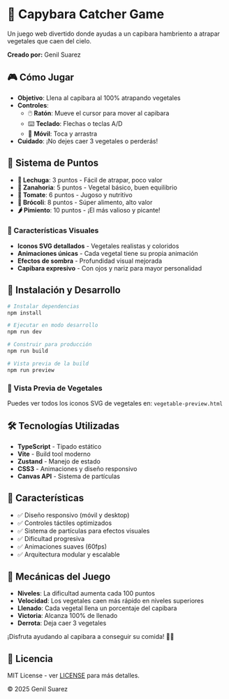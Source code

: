 # 🦫 Capybara Catcher Game

Un juego web divertido donde ayudas a un capibara hambriento a atrapar vegetales que caen del cielo.

**Creado por:** Genil Suarez

## 🎮 Cómo Jugar

- **Objetivo**: Llena al capibara al 100% atrapando vegetales
- **Controles**:
  - 🖱️ **Ratón**: Mueve el cursor para mover al capibara
  - ⌨️ **Teclado**: Flechas o teclas A/D
  - 📱 **Móvil**: Toca y arrastra
- **Cuidado**: ¡No dejes caer 3 vegetales o perderás!

## 🥕 Sistema de Puntos

- **🥬 Lechuga**: 3 puntos - Fácil de atrapar, poco valor
- **🥕 Zanahoria**: 5 puntos - Vegetal básico, buen equilibrio
- **🍅 Tomate**: 6 puntos - Jugoso y nutritivo
- **🥦 Brócoli**: 8 puntos - Súper alimento, alto valor
- **🌶️ Pimiento**: 10 puntos - ¡El más valioso y picante!

### 🎨 Características Visuales

- **Iconos SVG detallados** - Vegetales realistas y coloridos
- **Animaciones únicas** - Cada vegetal tiene su propia animación
- **Efectos de sombra** - Profundidad visual mejorada
- **Capibara expresivo** - Con ojos y nariz para mayor personalidad

## 🚀 Instalación y Desarrollo

```bash
# Instalar dependencias
npm install

# Ejecutar en modo desarrollo
npm run dev

# Construir para producción
npm run build

# Vista previa de la build
npm run preview
```

### 🎨 Vista Previa de Vegetales

Puedes ver todos los iconos SVG de vegetales en: `vegetable-preview.html`

## 🛠️ Tecnologías Utilizadas

- **TypeScript** - Tipado estático
- **Vite** - Build tool moderno
- **Zustand** - Manejo de estado
- **CSS3** - Animaciones y diseño responsivo
- **Canvas API** - Sistema de partículas

## 📱 Características

- ✅ Diseño responsivo (móvil y desktop)
- ✅ Controles táctiles optimizados
- ✅ Sistema de partículas para efectos visuales
- ✅ Dificultad progresiva
- ✅ Animaciones suaves (60fps)
- ✅ Arquitectura modular y escalable

## 🎯 Mecánicas del Juego

- **Niveles**: La dificultad aumenta cada 100 puntos
- **Velocidad**: Los vegetales caen más rápido en niveles superiores
- **Llenado**: Cada vegetal llena un porcentaje del capibara
- **Victoria**: Alcanza 100% de llenado
- **Derrota**: Deja caer 3 vegetales

¡Disfruta ayudando al capibara a conseguir su comida! 🦫🥬

## 📄 Licencia

MIT License - ver [LICENSE](LICENSE) para más detalles.

© 2025 Genil Suarez
